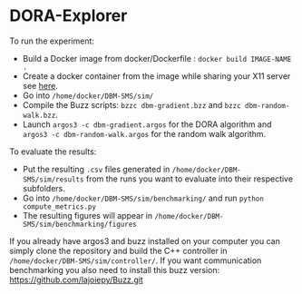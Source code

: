 # DORA-Explorer

To run the experiment:
- Build a Docker image from docker/Dockerfile : `docker build IMAGE-NAME .`
- Create a docker container from the image while sharing your X11 server see [here](https://github.com/lajoiepy/argos3_docker_example/blob/master/README.md).
- Go into `/home/docker/DBM-SMS/sim/`
- Compile the Buzz scripts: `bzzc dbm-gradient.bzz` and `bzzc dbm-random-walk.bzz`.
- Launch `argos3 -c dbm-gradient.argos` for the DORA algorithm and `argos3 -c dbm-random-walk.argos` for the random walk algorithm.

To evaluate the results:
- Put the resulting `.csv` files generated in `/home/docker/DBM-SMS/sim/results` from the runs you want to evaluate into their respective subfolders.
- Go into `/home/docker/DBM-SMS/sim/benchmarking/` and run `python compute_metrics.py`
- The resulting figures will appear in `/home/docker/DBM-SMS/sim/benchmarking/figures`

If you already have argos3 and buzz installed on your computer you can simply clone the repository and build the C++ controller in `/home/docker/DBM-SMS/sim/controller/`.
If you want communication benchmarking you also need to install this buzz version: https://github.com/lajoiepy/Buzz.git
